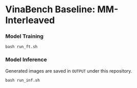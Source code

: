 # VinaBench Baseline: MM-Interleaved

### Model Training
```
bash run_ft.sh
```

### Model Inference
Generated images are saved in `OUTPUT` under this repository.
```
bash run_inf.sh
```
